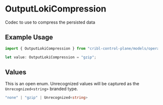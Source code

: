 # OutputLokiCompression

Codec to use to compress the persisted data

## Example Usage

```typescript
import { OutputLokiCompression } from "cribl-control-plane/models/operations";

let value: OutputLokiCompression = "gzip";
```

## Values

This is an open enum. Unrecognized values will be captured as the `Unrecognized<string>` branded type.

```typescript
"none" | "gzip" | Unrecognized<string>
```